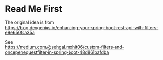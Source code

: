 # Read Me First

The original idea is from  
https://blog.devgenius.io/enhancing-your-spring-boot-rest-api-with-filters-e9e650fca35a

See  
https://medium.com/@sehgal.mohit06/custom-filters-and-onceperrequestfilter-in-spring-boot-48d861bafdba
